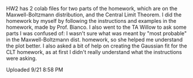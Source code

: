 HW2 has 2 colab files for two parts of the homework, which are on the Maxwell-Boltzmann distribution, and the Central Limit Theorem.
I did the homework by myself by following the instructions and examples in the homework, made by Prof. Bianco.
I also went to the TA Willow to ask some parts I was confused of: I wasn't sure what was meant by "most probable" in the
Maxwell-Boltzmann dist. homework, so she helped me understand the plot better. I also asked a bit of help on creating the Gaussian fit for the 
CLT homework, as at first I didn't really understand what the instructions were asking.

Uploaded 9/21 8:58 PM
